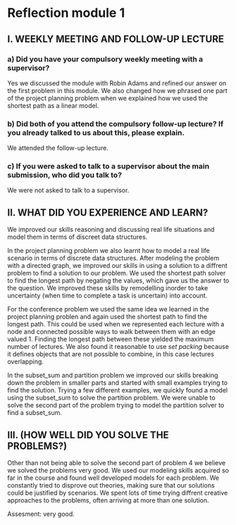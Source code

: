 # Reflection module 1

## I. WEEKLY MEETING AND FOLLOW-UP LECTURE

### a) Did you have your compulsory weekly meeting with a supervisor?

Yes we discussed the module with Robin Adams and refined our answer on the first problem in this module. We also changed how we phrased one part of the project planning problem when we explained how we used the shortest path as a linear model.

### b) Did both of you attend the compulsory follow-up lecture? If you already talked to us about this, please explain.

We attended the follow-up lecture.

### c) If you were asked to talk to a supervisor about the main submission, who did you talk to?

We were not asked to talk to a supervisor.

## II. WHAT DID YOU EXPERIENCE AND LEARN?

We improved our skills reasoning and discussing real life situations and model them in terms of discreet data structures.

In the project planning problem we also learnt how to model a real life scenario in terms of discrete data structures. After modeling the problem with a directed graph, we improved our skills in using a solution to a diffrent problem to find a solution to our problem. We used the shortest path solver to find the longest path by negating the values, which gave us the answer to the question. We improved these skills by remodelling inorder to take uncertainty (when time to complete a task is uncertain) into account.

For the conference problem we used the same idea we learned in the project planning problen and again used the shortest path to find the longest path. This could be used when we represented each lecture with a node and connected possible ways to walk between them with an edge valued $1$. Finding the longest path between these yielded the maximum number of lectures. We also found it reasonable to use _set packing_ because it defines objects that are not possible to combine, in this case lectures overlapping.

In the subset_sum and partition problem we improved our skills breaking down the problem in smaller parts and started with small examples trying to find the solution. Trying a few different examples, we quickly found a model using the subset_sum to solve the partition problem. We were unable to solve the second part of the problem trying to model the partition solver to find a subset_sum.

## III. (HOW WELL DID YOU SOLVE THE PROBLEMS?)

Other than not being able to solve the second part of problem $4$ we believe we solved the problems very good. We used our modeling skills acquired so far in the course and found well developed models for each problem. We constantly tried to disprove out theories, making sure that our solutions could be justified by scenarios. We spent lots of time trying diffrent creative approaches to the problems, often arriving at more than one solution.

Assesment: very good.
